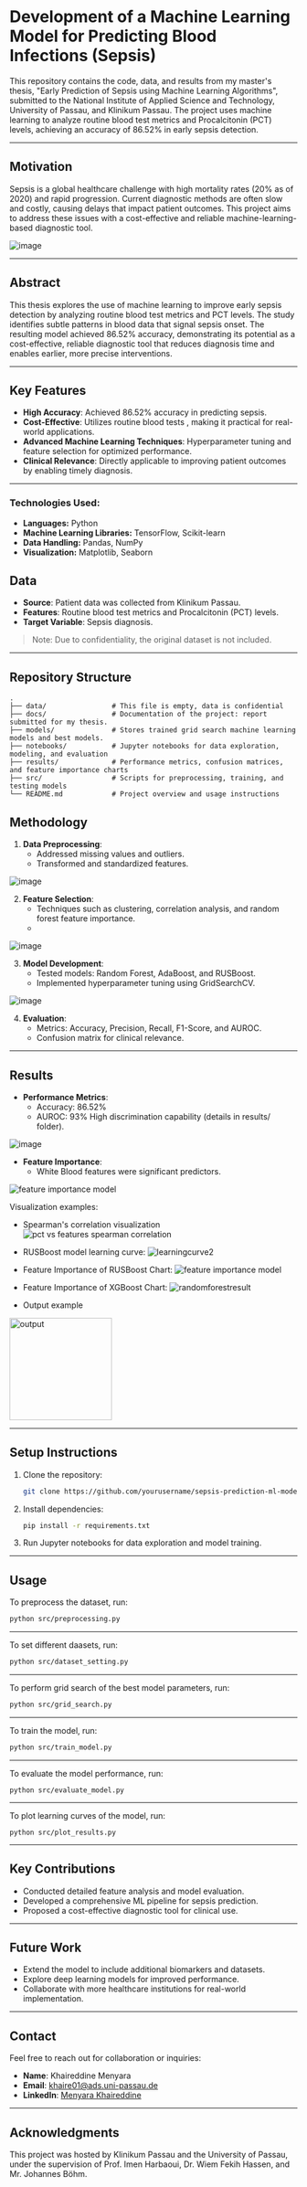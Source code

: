 # Development of a Machine Learning Model for Predicting Blood Infections (Sepsis)

This repository contains the code, data, and results from my master's thesis, "Early Prediction of Sepsis using Machine Learning Algorithms", submitted to the National Institute of Applied Science and Technology, University of Passau, and Klinikum Passau. The project uses machine learning to analyze routine blood test metrics and Procalcitonin (PCT) levels, achieving an accuracy of 86.52% in early sepsis detection.

---

## Motivation
Sepsis is a global healthcare challenge with high mortality rates (20% as of 2020) and rapid progression. Current diagnostic methods are often slow and costly, causing delays that impact patient outcomes. This project aims to address these issues with a cost-effective and reliable machine-learning-based diagnostic tool.

![image](https://github.com/user-attachments/assets/21ee44b9-1180-420a-b47f-1530fdacd41e)


---

## Abstract
This thesis explores the use of machine learning to improve early sepsis detection by analyzing routine blood test metrics and PCT levels. The study identifies subtle patterns in blood data that signal sepsis onset. The resulting model achieved 86.52% accuracy, demonstrating its potential as a cost-effective, reliable diagnostic tool that reduces diagnosis time and enables earlier, more precise interventions.

---

## Key Features
- **High Accuracy**: Achieved 86.52% accuracy in predicting sepsis.
- **Cost-Effective**: Utilizes routine blood tests , making it practical for real-world applications.
- **Advanced Machine Learning Techniques**: Hyperparameter tuning and feature selection for optimized performance.
- **Clinical Relevance**: Directly applicable to improving patient outcomes by enabling timely diagnosis.
  
---


### Technologies Used:
- **Languages:** Python
- **Machine Learning Libraries:** TensorFlow, Scikit-learn
- **Data Handling:** Pandas, NumPy
- **Visualization:** Matplotlib, Seaborn

## Data
- **Source**: Patient data was collected from Klinikum Passau.
- **Features**: Routine blood test metrics and Procalcitonin (PCT) levels.
- **Target Variable**: Sepsis diagnosis.

> Note: Due to confidentiality, the original dataset is not included.

---

## Repository Structure
```plaintext
.
├── data/                # This file is empty, data is confidential
├── docs/                # Documentation of the project: report submitted for my thesis.
├── models/              # Stores trained grid search machine learning models and best models.
├── notebooks/           # Jupyter notebooks for data exploration, modeling, and evaluation
├── results/             # Performance metrics, confusion matrices, and feature importance charts
├── src/                 # Scripts for preprocessing, training, and testing models
└── README.md            # Project overview and usage instructions
```

## Methodology
1. **Data Preprocessing**:
   - Addressed missing values and outliers.
   - Transformed and standardized features.
  
![image](https://github.com/user-attachments/assets/b837e71f-b675-4f44-b136-a5469360b687)


2. **Feature Selection**:
   - Techniques such as clustering, correlation analysis, and random forest feature importance.
   - 
  ![image](https://github.com/user-attachments/assets/e53b4d4b-644e-483d-939b-9a76feeb64a0)

3. **Model Development**:
   - Tested models: Random Forest, AdaBoost, and RUSBoost.
   - Implemented hyperparameter tuning using GridSearchCV.
  
  ![image](https://github.com/user-attachments/assets/0ecd7d70-d79a-4c4b-923b-75b9919cb64b)

4. **Evaluation**:
   - Metrics: Accuracy, Precision, Recall, F1-Score, and AUROC.
   - Confusion matrix for clinical relevance.

---
## Results
- **Performance Metrics**:
  - Accuracy: 86.52%
  - AUROC: 93% High discrimination capability (details in results/ folder).

 ![image](https://github.com/user-attachments/assets/e1e1eb3a-f1e3-43a2-a118-6206c04103a1)
 
- **Feature Importance**:
  - White Blood features were significant predictors.

![feature importance model](https://github.com/user-attachments/assets/c0f89e4e-c7e9-42c9-9223-b8671508d8c1)

Visualization examples:
- Spearman's correlation visualization
 ![pct vs features spearman correlation](https://github.com/user-attachments/assets/4c021af8-ab8e-4c07-9c9e-b8f3f0bdf35e)
 

- RUSBoost model learning curve:
![learningcurve2](https://github.com/user-attachments/assets/bbb1b85b-33a7-4e90-97f8-72bb443b40e3)

- Feature Importance of RUSBoost Chart:
![feature importance model](https://github.com/user-attachments/assets/c0f89e4e-c7e9-42c9-9223-b8671508d8c1)

- Feature Importance of XGBoost Chart:
![randomforestresult](https://github.com/user-attachments/assets/2f3abab3-3c38-4715-b7d9-3995c47a0d76)

- Output example
<img width="179" alt="output" src="https://github.com/user-attachments/assets/01999ca9-4319-4e9a-b591-e283f866415f" />

---

## Setup Instructions
1. Clone the repository:
   ```bash
   git clone https://github.com/yourusername/sepsis-prediction-ml-model.git
   ```
2. Install dependencies:
   ```bash
   pip install -r requirements.txt
   ```
3. Run Jupyter notebooks for data exploration and model training.

---

## Usage

To preprocess the dataset, run:
```bash
python src/preprocessing.py
```
--------------------------------------------
To set different daasets, run:
```bash
python src/dataset_setting.py
```
--------------------------------------------
To perform grid search of the best model parameters, run:
```bash
python src/grid_search.py
```
--------------------------------------------
To train the model, run:
```bash
python src/train_model.py
```
--------------------------------------------
To evaluate the model performance, run:
```
python src/evaluate_model.py
```
--------------------------------------------
To plot learning curves of the model, run:
```
python src/plot_results.py
```
--------------------------------------------

## Key Contributions
- Conducted detailed feature analysis and model evaluation.
- Developed a comprehensive ML pipeline for sepsis prediction.
- Proposed a cost-effective diagnostic tool for clinical use.

---

## Future Work
- Extend the model to include additional biomarkers and datasets.
- Explore deep learning models for improved performance.
- Collaborate with more healthcare institutions for real-world implementation.

---

## Contact
Feel free to reach out for collaboration or inquiries:
- **Name**: Khaireddine Menyara
- **Email**: [khaire01@ads.uni-passau.de](mailto:khaire01@ads.uni-passau.de)
- **LinkedIn**: [Menyara Khaireddine](https://www.linkedin.com/in/menyara-k/) 

---

## Acknowledgments
This project was hosted by Klinikum Passau and the University of Passau, under the supervision of Prof. Imen Harbaoui, Dr. Wiem Fekih Hassen, and Mr. Johannes Böhm.
